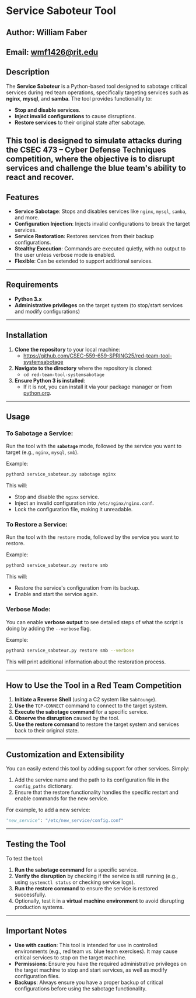 # Service Saboteur Tool
## Author: William Faber  
**Email**: wmf1426@rit.edu
---
## Description
The **Service Saboteur** is a Python-based tool designed to sabotage critical services during red team operations, specifically targeting services such as **nginx**, **mysql**, and **samba**. The tool provides functionality to:
- **Stop and disable services**.
- **Inject invalid configurations** to cause disruptions.
- **Restore services** to their original state after sabotage.

This tool is designed to simulate attacks during the **CSEC 473 – Cyber Defense Techniques** competition, where the objective is to disrupt services and challenge the blue team's ability to react and recover.
---
## Features
- **Service Sabotage**: Stops and disables services like `nginx`, `mysql`, `samba`, and more.
- **Configuration Injection**: Injects invalid configurations to break the target services.
- **Service Restoration**: Restores services from their backup configurations.
- **Stealthy Execution**: Commands are executed quietly, with no output to the user unless verbose mode is enabled.
- **Flexible**: Can be extended to support additional services.
---
## Requirements
- **Python 3.x**
- **Administrative privileges** on the target system (to stop/start services and modify configurations)
---
## Installation
1. **Clone the repository** to your local machine:
   - https://github.com/CSEC-559-659-SPRING25/red-team-tool-systemsabotage
2. **Navigate to the directory** where the repository is cloned:
   - `cd red-team-tool-systemsabotage`
3. **Ensure Python 3 is installed**:
   - If it is not, you can install it via your package manager or from [python.org](https://www.python.org).
---
## Usage
### To Sabotage a Service:
Run the tool with the **`sabotage`** mode, followed by the service you want to target (e.g., `nginx`, `mysql`, `smb`).

Example:
```bash
python3 service_saboteur.py sabotage nginx
```

This will:
* Stop and disable the `nginx` service.
* Inject an invalid configuration into `/etc/nginx/nginx.conf`.
* Lock the configuration file, making it unreadable.

### To Restore a Service:
Run the tool with the `restore` mode, followed by the service you want to restore.

Example:
```bash
python3 service_saboteur.py restore smb
```

This will:
* Restore the service's configuration from its backup.
* Enable and start the service again.

### Verbose Mode:
You can enable **verbose output** to see detailed steps of what the script is doing by adding the `--verbose` flag.

Example:
```bash
python3 service_saboteur.py restore smb --verbose
```

This will print additional information about the restoration process.

---
## How to Use the Tool in a Red Team Competition
1. **Initiate a Reverse Shell** (using a C2 system like `SabTounge`).
2. **Use the** `TCP-CONNECT` command to connect to the target system.
3. **Execute the sabotage command** for a specific service.
4. **Observe the disruption** caused by the tool.
5. **Use the restore command** to restore the target system and services back to their original state.

---
## Customization and Extensibility
You can easily extend this tool by adding support for other services. Simply:
1. Add the service name and the path to its configuration file in the `config_paths` dictionary.
2. Ensure that the restore functionality handles the specific restart and enable commands for the new service.

For example, to add a new service:
```python
"new_service": "/etc/new_service/config.conf"
```

---
## Testing the Tool
To test the tool:
1. **Run the sabotage command** for a specific service.
2. **Verify the disruption** by checking if the service is still running (e.g., using `systemctl status` or checking service logs).
3. **Run the restore command** to ensure the service is restored successfully.
4. Optionally, test it in a **virtual machine environment** to avoid disrupting production systems.

---
## Important Notes
* **Use with caution**: This tool is intended for use in controlled environments (e.g., red team vs. blue team exercises). It may cause critical services to stop on the target machine.
* **Permissions**: Ensure you have the required administrative privileges on the target machine to stop and start services, as well as modify configuration files.
* **Backups**: Always ensure you have a proper backup of critical configurations before using the sabotage functionality.
